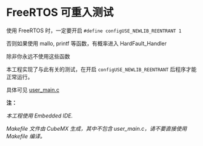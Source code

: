 # FreeRTOS 可重入测试

使用 FreeRTOS 时，一定要开启 `#define configUSE_NEWLIB_REENTRANT 1`

否则如果使用 mallo, printf 等函数，有概率进入 HardFault_Handler

除非你永远不使用这些函数

本工程实现了与此有关的测试，在开启 `configUSE_NEWLIB_REENTRANT` 后程序才能正常运行。

具体可见 [user_main.c](UserCode/user_main.c)

**注：**

*本工程使用 Embedded IDE.*

*Makefile 文件由 CubeMX 生成，其中不包含 user_main.c，请不要直接使用 Makefile 编译。*
